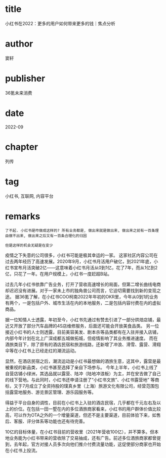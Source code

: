# title
小红书在2022：更多的用户如何带来更多的钱｜焦点分析

# author
窦轩

# publisher
36氪未来消费

# date
2022-09

# chapter
列传

# tag
小红书, 互联网, 内容平台

# remarks
`了不起. 小红书是咋做成这样的? 所有业务都是, 做出来就是做出来, 做出来之前有一百条理由做不出来, 做出来之后又有一百条合理化的归因`

`但是这样的机会无疑是在变少`

疫情之下失意的公司很多，小红书可能是极其幸运的一家。
这家社区内容公司在过去两年经历了高速发展。2020年9月，小红书月活用户破亿，到2021年底，小红书宣布月活突破2亿——这意味着小红书月活从0到1亿，花了7年，而从1亿到2亿，只花了一年。在用户规模上，小红书一度赶超B站。

过去几年小红书依靠广告业务，打开了营收高速增长的局面，但第二增长曲线电商却迟迟没有进展。对于一家未上市的独角兽公司而言，它迫切需要找到新的变现之途。
据36氪了解，在小红书COO柯南2022年年初的OKR里，今年从0到1的业务有两个，一是包括户外、城市生活在内的本地服务，二是包括内容付费在内的虚拟商品。


据一位知情人士透露，年初至今，小红书先通过有赞去引进了一部分烘焙店铺，最近又开放了部分汽车品牌的4S店维修服务，后面还可能会开放美食品类。
另一位接近小红书的人士则透露，目前美容美发、剧本杀等品类都有在入驻并接入店铺，内部今年计划在北上广深成都五城做拓城，但疫情影响了其业务推进速度。
而在酒旅类目下，除了原有的酒店民宿和旅游线路，还新增了冲浪、滑雪、露营、滑翔伞等在小红书上已经走红的潮流运动。

显然，在酒店民宿之后，潮流运动是小红书最想做的酒旅生意，这其中，露营是最被重视的新品类，小红书甚至选择了亲自下场参与。
今年上半年，小红书上线了自营店铺小绿洲，其选品就以露营、陆冲（陆地冲浪板）为主，并在安吉做了自己的线下营地。与此同时，小红书还申请注册了“小红书文旅”、小红书露营地” 等商标，又于7月成立了全资持股的璞真乡里（上海）旅游文化有限公司，经营范围包括露营地服务、游览景区管理、游乐园服务等。


得益于平台自身的调性，目前在小红书上入驻的酒店民宿，几乎都在千元左右及以上的价位。在包括一田一墅在内的多位酒旅商家看来，小红书的用户群体价值比较高，可以作为OTA之外的一个增量渠道，但还不是主要渠道，目前体验下来，如售后、客服、评分体系等功能也还有待完善。

10亿的目标体量，在小红书目前的营收里（2021年营收100亿），并不算多。但本地业务能为小红书带来的营收除了交易抽成，还有广告。前述多位酒旅商家都曾提到，去年起，官方对接人员多次向他们推介付费流量功能，这促使部分商家也开始在小红书上投流。
